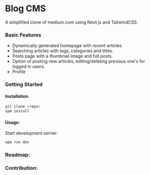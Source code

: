 # Blog CMS
A simplified clone of medium.com using Next.js and TailwindCSS.

### Basic Features
- Dynamically generated homepage with recent articles.
- Searching articles with tags, categories and titles.
- Posts page with a thumbnail image and full posts.
- Option of posting new articles, editing/deleting previous one's for logged in users.
- Profile

### Getting Started

#### Installation

```bash
git clone <repo>
npm install
```
#### Usage:
Start development server:
```bash
npm run dev
```

### Roadmap:

### Contribution:



